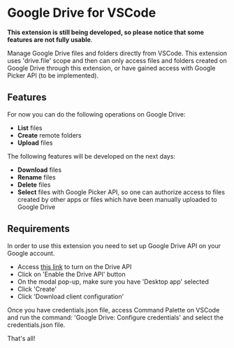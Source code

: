 # Google Drive for VSCode

**This extension is still being developed, so please notice that some features are not fully usable**.

Manage Google Drive files and folders directly from VSCode. This extension uses 'drive.file' scope and then can only access files and folders created on Google Drive through this extension, or have gained access with Google Picker API (to be implemented).

## Features
For now you can do the following operations on Google Drive:
   
   - **List** files
   - **Create** remote folders
   - **Upload** files

The following features will be developed on the next days:
   - **Download** files
   - **Rename** files
   - **Delete** files
   - **Select** files with Google Picker API, so one can authorize access to files created by other apps or files which have been manually uploaded to Google Drive

## Requirements
In order to use this extension you need to set up Google Drive API on your Google account.

   * Access [this link](https://developers.google.com/drive/api/v3/quickstart/nodejs) to turn on the Drive API
   * Click on 'Enable the Drive API' button
   * On the modal pop-up, make sure you have 'Desktop app' selected
   * Click 'Create'
   * Click 'Download client configuration'
   
Once you have credentials.json file, access Command Palette on VSCode and run the command: 'Google Drive: Configure credentials' and select the credentials.json file.

That's all!

